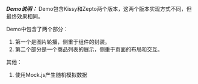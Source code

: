 ***Demo说明：***
Demo包含Kissy和Zepto两个版本，这两个版本实现方式不同，但最终效果相同。

Demo中包含了两个部分：

1. 第一个是图片轮播，侧重于组件的封装。
2. 第二个部分是一个商品列表的展示，侧重于页面的布局和交互。

其他：

1. 使用Mock.js产生随机模拟数据
